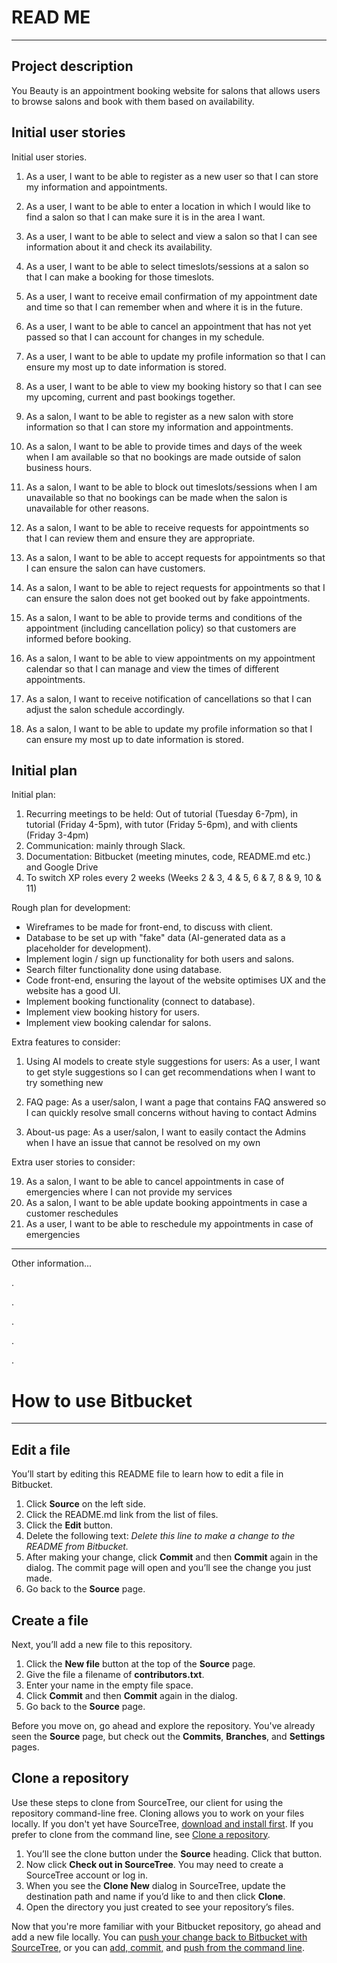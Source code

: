 # READ ME
---
## Project description

You Beauty is an appointment booking website for salons that allows users to browse salons and book with them based on availability.

## Initial user stories

Initial user stories.

1. As a user, I want to be able to register as a new user so that I can store my information and appointments.
2. As a user, I want to be able to enter a location in which I would like to find a salon so that I can make sure it is in the area I want.
3. As a user, I want to be able to select and view a salon so that I can see information about it and check its availability.
4. As a user, I want to be able to select timeslots/sessions at a salon so that I can make a booking for those timeslots.
5. As a user, I want to receive email confirmation of my appointment date and time so that I can remember when and where it is in the future.
6. As a user, I want to be able to cancel an appointment that has not yet passed so that I can account for changes in my schedule.
7. As a user, I want to be able to update my profile information so that I can ensure my most up to date information is stored.
8. As a user, I want to be able to view my booking history so that I can see my upcoming, current and past bookings together.

9. As a salon, I want to be able to register as a new salon with store information so that I can store my information and appointments.
10. As a salon, I want to be able to provide times and days of the week when I am available so that no bookings are made outside of salon business hours.
11. As a salon, I want to be able to block out timeslots/sessions when I am unavailable so that no bookings can be made when the salon is unavailable for other reasons.
12. As a salon, I want to be able to receive requests for appointments so that I can review them and ensure they are appropriate.
13. As a salon, I want to be able to accept requests for appointments so that I can ensure the salon can have customers.
14. As a salon, I want to be able to reject requests for appointments so that I can ensure the salon does not get booked out by fake appointments.
15. As a salon, I want to be able to provide terms and conditions of the appointment (including cancellation policy) so that customers are informed before booking.
16. As a salon, I want to be able to view appointments on my appointment calendar so that I can manage and view the times of different appointments.
17. As a salon, I want to receive notification of cancellations so that I can adjust the salon schedule accordingly.
18. As a salon, I want to be able to update my profile information so that I can ensure my most up to date information is stored.

## Initial plan

Initial plan:

1. Recurring meetings to be held: Out of tutorial (Tuesday 6-7pm), in tutorial (Friday 4-5pm), with tutor (Friday 5-6pm), and with clients (Friday 3-4pm)
2. Communication: mainly through Slack.
3. Documentation: Bitbucket (meeting minutes, code, README.md etc.) and Google Drive
4. To switch XP roles every 2 weeks (Weeks 2 & 3, 4 & 5, 6 & 7, 8 & 9, 10 & 11)


Rough plan for development:

- Wireframes to be made for front-end, to discuss with client.
- Database to be set up with "fake" data (AI-generated data as a placeholder for development).
- Implement login / sign up functionality for both users and salons.
- Search filter functionality done using database.
- Code front-end, ensuring the layout of the website optimises UX and the website has a good UI.
- Implement booking functionality (connect to database).
- Implement view booking history for users.
- Implement view booking calendar for salons.

Extra features to consider:

1. Using AI models to create style suggestions for users:
As a user, I want to get style suggestions so I can get recommendations when I want to try something new

2. FAQ page:
As a user/salon, I want a page that contains FAQ answered so I can quickly resolve small concerns without having to contact Admins

3. About-us page:
As a user/salon, I want to easily contact the Admins when I have an issue that cannot be resolved on my own

Extra user stories to consider:

19. As a salon, I want to be able to cancel appointments in case of emergencies where I can not provide my services
20. As a salon, I want to be able update booking appointments in case a customer reschedules
21. As a user, I want to be able to reschedule my appointments in case of emergencies

---
Other information...

.

.

.

.

.

# How to use Bitbucket
---
## Edit a file
You’ll start by editing this README file to learn how to edit a file in Bitbucket.

1. Click **Source** on the left side.
2. Click the README.md link from the list of files.
3. Click the **Edit** button.
4. Delete the following text: *Delete this line to make a change to the README from Bitbucket.*
5. After making your change, click **Commit** and then **Commit** again in the dialog. The commit page will open and you’ll see the change you just made.
6. Go back to the **Source** page.

## Create a file

Next, you’ll add a new file to this repository.

1. Click the **New file** button at the top of the **Source** page.
2. Give the file a filename of **contributors.txt**.
3. Enter your name in the empty file space.
4. Click **Commit** and then **Commit** again in the dialog.
5. Go back to the **Source** page.

Before you move on, go ahead and explore the repository. You've already seen the **Source** page, but check out the **Commits**, **Branches**, and **Settings** pages.

## Clone a repository

Use these steps to clone from SourceTree, our client for using the repository command-line free. Cloning allows you to work on your files locally. If you don't yet have SourceTree, [download and install first](https://www.sourcetreeapp.com/). If you prefer to clone from the command line, see [Clone a repository](https://confluence.atlassian.com/x/4whODQ).

1. You’ll see the clone button under the **Source** heading. Click that button.
2. Now click **Check out in SourceTree**. You may need to create a SourceTree account or log in.
3. When you see the **Clone New** dialog in SourceTree, update the destination path and name if you’d like to and then click **Clone**.
4. Open the directory you just created to see your repository’s files.

Now that you're more familiar with your Bitbucket repository, go ahead and add a new file locally. You can [push your change back to Bitbucket with SourceTree](https://confluence.atlassian.com/x/iqyBMg), or you can [add, commit,](https://confluence.atlassian.com/x/8QhODQ) and [push from the command line](https://confluence.atlassian.com/x/NQ0zDQ).